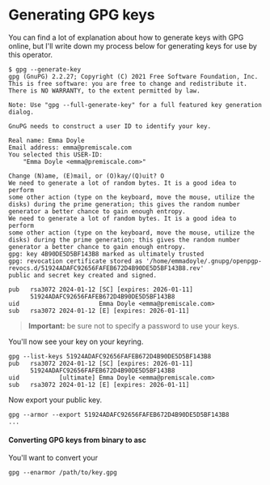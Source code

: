 # Generating GPG keys

You can find a lot of explanation about how to generate keys with GPG online, but I'll write down my process below for generating keys for use by this operator.

```console
$ gpg --generate-key
gpg (GnuPG) 2.2.27; Copyright (C) 2021 Free Software Foundation, Inc.
This is free software: you are free to change and redistribute it.
There is NO WARRANTY, to the extent permitted by law.

Note: Use "gpg --full-generate-key" for a full featured key generation dialog.

GnuPG needs to construct a user ID to identify your key.

Real name: Emma Doyle
Email address: emma@premiscale.com
You selected this USER-ID:
    "Emma Doyle <emma@premiscale.com>"

Change (N)ame, (E)mail, or (O)kay/(Q)uit? O
We need to generate a lot of random bytes. It is a good idea to perform
some other action (type on the keyboard, move the mouse, utilize the
disks) during the prime generation; this gives the random number
generator a better chance to gain enough entropy.
We need to generate a lot of random bytes. It is a good idea to perform
some other action (type on the keyboard, move the mouse, utilize the
disks) during the prime generation; this gives the random number
generator a better chance to gain enough entropy.
gpg: key 4B90DE5D5BF143B8 marked as ultimately trusted
gpg: revocation certificate stored as '/home/emmadoyle/.gnupg/openpgp-revocs.d/51924ADAFC92656FAFEB672D4B90DE5D5BF143B8.rev'
public and secret key created and signed.

pub   rsa3072 2024-01-12 [SC] [expires: 2026-01-11]
      51924ADAFC92656FAFEB672D4B90DE5D5BF143B8
uid                      Emma Doyle <emma@premiscale.com>
sub   rsa3072 2024-01-12 [E] [expires: 2026-01-11]

```

> **Important:** be sure not to specify a password to use your keys.

You'll now see your key on your keyring.

```console
gpg --list-keys 51924ADAFC92656FAFEB672D4B90DE5D5BF143B8
pub   rsa3072 2024-01-12 [SC] [expires: 2026-01-11]
      51924ADAFC92656FAFEB672D4B90DE5D5BF143B8
uid           [ultimate] Emma Doyle <emma@premiscale.com>
sub   rsa3072 2024-01-12 [E] [expires: 2026-01-11]
```

Now export your public key.

```console
gpg --armor --export 51924ADAFC92656FAFEB672D4B90DE5D5BF143B8
...
```

#### Converting GPG keys from binary to asc

You'll want to convert your

```shell
gpg --enarmor /path/to/key.gpg
```
